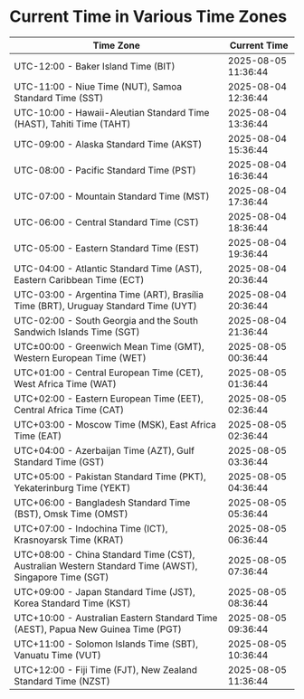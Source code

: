 # Current Time in Various Time Zones

| Time Zone | Current Time |
|-----------|--------------|
| UTC-12:00 - Baker Island Time (BIT) | 2025-08-05 11:36:44 |
| UTC-11:00 - Niue Time (NUT), Samoa Standard Time (SST) | 2025-08-04 12:36:44 |
| UTC-10:00 - Hawaii-Aleutian Standard Time (HAST), Tahiti Time (TAHT) | 2025-08-04 13:36:44 |
| UTC-09:00 - Alaska Standard Time (AKST) | 2025-08-04 15:36:44 |
| UTC-08:00 - Pacific Standard Time (PST) | 2025-08-04 16:36:44 |
| UTC-07:00 - Mountain Standard Time (MST) | 2025-08-04 17:36:44 |
| UTC-06:00 - Central Standard Time (CST) | 2025-08-04 18:36:44 |
| UTC-05:00 - Eastern Standard Time (EST) | 2025-08-04 19:36:44 |
| UTC-04:00 - Atlantic Standard Time (AST), Eastern Caribbean Time (ECT) | 2025-08-04 20:36:44 |
| UTC-03:00 - Argentina Time (ART), Brasília Time (BRT), Uruguay Standard Time (UYT) | 2025-08-04 20:36:44 |
| UTC-02:00 - South Georgia and the South Sandwich Islands Time (SGT) | 2025-08-04 21:36:44 |
| UTC±00:00 - Greenwich Mean Time (GMT), Western European Time (WET) | 2025-08-05 00:36:44 |
| UTC+01:00 - Central European Time (CET), West Africa Time (WAT) | 2025-08-05 01:36:44 |
| UTC+02:00 - Eastern European Time (EET), Central Africa Time (CAT) | 2025-08-05 02:36:44 |
| UTC+03:00 - Moscow Time (MSK), East Africa Time (EAT) | 2025-08-05 02:36:44 |
| UTC+04:00 - Azerbaijan Time (AZT), Gulf Standard Time (GST) | 2025-08-05 03:36:44 |
| UTC+05:00 - Pakistan Standard Time (PKT), Yekaterinburg Time (YEKT) | 2025-08-05 04:36:44 |
| UTC+06:00 - Bangladesh Standard Time (BST), Omsk Time (OMST) | 2025-08-05 05:36:44 |
| UTC+07:00 - Indochina Time (ICT), Krasnoyarsk Time (KRAT) | 2025-08-05 06:36:44 |
| UTC+08:00 - China Standard Time (CST), Australian Western Standard Time (AWST), Singapore Time (SGT) | 2025-08-05 07:36:44 |
| UTC+09:00 - Japan Standard Time (JST), Korea Standard Time (KST) | 2025-08-05 08:36:44 |
| UTC+10:00 - Australian Eastern Standard Time (AEST), Papua New Guinea Time (PGT) | 2025-08-05 09:36:44 |
| UTC+11:00 - Solomon Islands Time (SBT), Vanuatu Time (VUT) | 2025-08-05 10:36:44 |
| UTC+12:00 - Fiji Time (FJT), New Zealand Standard Time (NZST) | 2025-08-05 11:36:44 |
